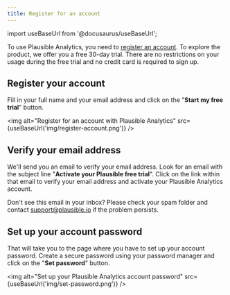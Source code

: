 ```yaml
---
title: Register for an account
---
```


import useBaseUrl from '@docusaurus/useBaseUrl';

To use Plausible Analytics, you need to [register an account](https://plausible.io/register). To explore the product, we offer you a free 30-day trial. There are no restrictions on your usage during the free trial and no credit card is required to sign up.

## Register your account

Fill in your full name and your email address and click on the "**Start my free trial**" button.

<img alt="Register for an account with Plausible Analytics" src={useBaseUrl('img/register-account.png')} />

## Verify your email address

We'll send you an email to verify your email address. Look for an email with the subject line "**Activate your Plausible free trial**". Click on the link within that email to verify your email address and activate your Plausible Analytics account.

Don't see this email in your inbox? Please check your spam folder and contact support@plausible.io if the problem persists. 

## Set up your account password

That will take you to the page where you have to set up your account password. Create a secure password using your password manager and click on the "**Set password**" button.

<img alt="Set up your Plausible Analytics account password" src={useBaseUrl('img/set-password.png')} />

